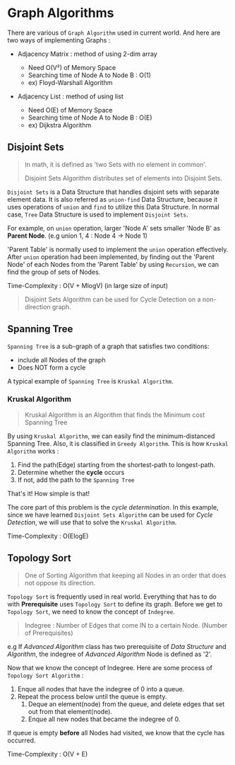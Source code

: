 # Graph Algorithms

There are various of `Graph Algorithm` used in current world. And here are two ways of implementing
Graphs : 
- Adjacency Matrix : method of using 2-dim array
  - Need O(V²) of Memory Space
  - Searching time of Node A to Node B : O(1)
  - ex) Floyd-Warshall Algorithm
  
- Adjacency List : method of using list
  - Need O(E) of Memory Space
  - Searching time of Node A to Node B : O(E)
  - ex) Dijkstra Algorithm


## Disjoint Sets
> In math, it is defined as 'two Sets with no element in common'.
> 
> Disjoint Sets Algorithm distributes set of elements into Disjoint Sets.  

`Disjoint Sets` is a Data Structure that handles disjoint sets with separate element data. 
It is also referred as `union-find` Data Structure, because it uses operations of `union` and 
`find` to utilize this Data Structure. In normal case, `Tree` Data Structure is used 
to implement `Disjoint Sets`. 

For example, on `union` operation, larger 'Node A' sets smaller 'Node B' as 
**Parent Node**. (e.g union 1, 4 : Node 4 → Node 1)

'Parent Table' is normally used to implement the `union` operation effectively. 
After `union` operation had been implemented, by finding out the 'Parent Node' of each Nodes
from the 'Parent Table' by using `Recursion`, we can find the group of sets of Nodes. 

Time-Complexity : O(V + MlogV) (in large size of input)

> Disjoint Sets Algorithm can be used for Cycle Detection on a non-direction graph.


## Spanning Tree

`Spanning Tree` is a sub-graph of a graph that satisfies two conditions:
- include all Nodes of the graph
- Does NOT form a cycle

A typical example of `Spanning Tree` is `Kruskal Algorithm`.

### Kruskal Algorithm
> Kruskal Algorithm is an Algorithm that finds the Minimum cost Spanning Tree

By using `Kruskal Algorithm`, we can easily find the minimum-distanced Spanning Tree. 
Also, it is classified in `Greedy Algorithm`. This is how `Kruskal Algorithm` works :
1. Find the path(Edge) starting from the shortest-path to longest-path.  
2. Determine whether the **cycle** occurs
3. If not, add the path to the `Spanning Tree`

That's it! How simple is that! 

The core part of this problem is the _cycle determination_. In this example, 
since we have learned `Disjoint Sets Algorithm` can be used for _Cycle Detection_, 
we will use that to solve the `Kruskal Algorithm`.

Time-Complexity : O(ElogE)

## Topology Sort
> One of Sorting Algorithm that keeping all Nodes in an order that does not oppose its direction. 

`Topology Sort` is frequently used in real world. Everything that has to do with **Prerequisite**
uses `Topology Sort` to define its graph. Before we get to `Topology Sort`, we need to know the
concept of `Indegree`. 
> Indegree : Number of Edges that come IN to a certain Node. (Number of Prerequisites)

e.g If _Advanced Algorithm_ class has two prerequisite of _Data Structure_ and _Algorithm_,
the indegree of _Advanced Algorithm_ Node is defined as '2'. 

Now that we know the concept of Indegree. Here are some process of `Topology Sort Algorithm` :
1. Enque all nodes that have the indegree of 0 into a queue. 
2. Repeat the process below until the queue is empty. 
    1. Deque an element(node) from the queue, and delete edges that set out from that element(node).
    2. Enque all new nodes that became the indegree of 0. 
    
If queue is empty **before** all Nodes had visited, we know that the cycle has occurred.  

Time-Complexity : O(V + E)